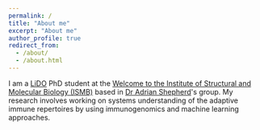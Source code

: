 ```yaml
---
permalink: /
title: "About me"
excerpt: "About me"
author_profile: true
redirect_from: 
  - /about/
  - /about.html
---
```


I am a [LiDO](https://www.lido-dtp.ac.uk/) PhD student at the [Welcome to the Institute of Structural and Molecular Biology (ISMB)](http://www.ismb.lon.ac.uk/) based in [Dr Adrian Shepherd](http://shepherd-group.ismb.lon.ac.uk/)'s group. My research involves working on systems understanding of the adaptive immune repertoires by using immunogenomics and machine learning approaches.